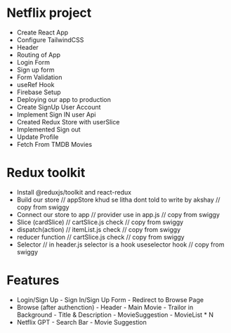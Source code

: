 # Netflix project
- Create React App
- Configure TailwindCSS
- Header
- Routing of App
- Login Form
- Sign up form
- Form Validation
- useRef Hook
- Firebase Setup
- Deploying our app to production
- Create SignUp User Account
- Implement Sign IN user Api
- Created Redux Store with userSlice
- Implemented Sign out
- Update Profile
- Fetch From TMDB Movies



# Redux toolkit
- Install @reduxjs/toolkit and react-redux
- Build our store                    // appStore khud se litha dont told to write by akshay  // copy from swiggy
- Connect our store to app            // provider use in app.js  // copy from swiggy
- Slice (cardSlice)                   // cartSlice.js check      // copy from swiggy
- dispatch(action)                    // itemList.js check       // copy from swiggy
- reducer function                    // cartSlice.js check      // copy from swiggy
- Selector                            // in header.js     selector is a hook useselector hook    // copy from swiggy

# Features
- Login/Sign Up
        - Sign In/Sign Up Form
        - Redirect to Browse Page
- Browse (after authenction)
        - Header
        - Main Movie
            - Trailor in Background
            - Title & Description
            - MovieSuggestion
               - MovieList * N
- Netflix GPT
       - Search Bar
       - Movie Suggestion